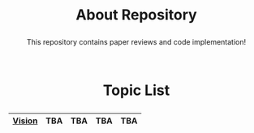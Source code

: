 # <p align='center'>About Repository</p>

<p align='center'>This repository contains paper reviews and code implementation!</p>

<br>

# <p align='center'>Topic List</p>


<p align="center">

|[Vision](https://github.com/CKtrace/Research-Paper-Review/tree/main/Vision)|TBA|TBA|TBA|TBA|
|:---:|:---:|:---:|:---:|:---:|

</p>
